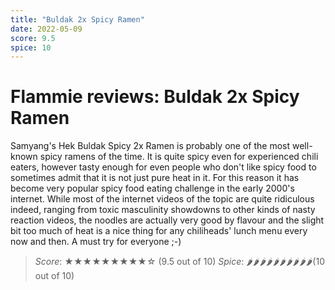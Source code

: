 ```yaml
---
title: "Buldak 2x Spicy Ramen"
date: 2022-05-09
score: 9.5
spice: 10
---
```


# Flammie reviews: Buldak 2x Spicy Ramen

Samyang's Hek Buldak Spicy 2x Ramen is probably one of the most well-known
spicy ramens of the time. It is quite spicy even for experienced chili
eaters, however tasty enough for even people who don't like spicy
food to sometimes admit that it is not just pure heat in it. For this
reason it has become very popular spicy food eating challenge in the
early 2000's internet. While most of the internet videos of the topic
are quite ridiculous indeed, ranging from toxic masculinity showdowns
to other kinds of nasty reaction videos, the noodles are actually very
good by flavour and the slight bit too much of heat is a nice thing for
any chiliheads' lunch menu every now and then. A must try for everyone ;-)

> *Score*: ★★★★★★★★★☆ (9.5 out of 10)
> *Spice*: 🌶🌶🌶🌶🌶🌶🌶🌶🌶🌶(10 out of 10)
